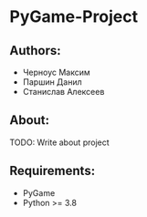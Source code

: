 # PyGame-Project
## Authors:
- Черноус Максим
- Паршин Данил
- Станислав Алексеев

## About:
TODO: Write about project

## Requirements:
- PyGame 
- Python >= 3.8
